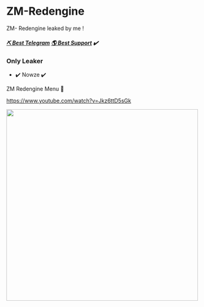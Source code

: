# ZM-Redengine

ZM- Redengine leaked by me !

##### [⛏ Best Telegram](https://t.me/St34ler)   [🌎 Best Support](https://discord.gg/cKGUpZCAKP) ✔️
### Only Leaker
  - ✔️ Nowze ✔️

ZM Redengine Menu 👾

https://www.youtube.com/watch?v=Jkz6ttD5sGk

<img src="https://media.discordapp.net/attachments/1063082139467399228/1065227772835942450/RedEngine_preuve_everyone.png?width=1228&height=683" width="500px"> </h2>

